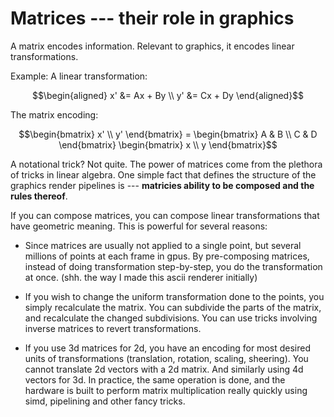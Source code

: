 # Matrices --- their role in graphics

A matrix encodes information. Relevant to graphics, it encodes linear transformations.
 
Example: A linear transformation:
``` math
\begin{aligned}
    x' &= Ax + By \\
    y' &= Cx + Dy
\end{aligned}
```
The matrix encoding:
``` math
\begin{bmatrix}
    x' \\
    y'
\end{bmatrix}
=
\begin{bmatrix}
    A & B \\
    C & D
\end{bmatrix}
\begin{bmatrix}
    x \\
    y
\end{bmatrix}
```

A notational trick? Not quite. The power of matrices come from the plethora of
tricks in linear algebra. One simple fact that defines the structure of the
graphics render pipelines is --- **matricies ability to be composed and the
rules thereof**.
 
If you can compose matrices, you can compose linear transformations that
have geometric meaning. This is powerful for several reasons:

- Since matrices are usually not applied to a single point, but several millions
  of points at each frame in gpus. By pre-composing matrices, instead of doing transformation
  step-by-step, you do the transformation at once. (shh. the way I made this ascii renderer initially)

- If you wish to change the uniform transformation done to the points, you simply recalculate the matrix.
  You can subdivide the parts of the matrix, and recalculate the changed subdivisions. You can use tricks
  involving inverse matrices to revert transformations.

- If you use 3d matrices for 2d, you have an encoding for most desired units of transformations
 (translation, rotation, scaling, sheering). You cannot translate 2d vectors with a 2d matrix. And similarly
  using 4d vectors for 3d. In practice, the same operation is done, and the hardware is built to perform 
  matrix multiplication really quickly using simd, pipelining and other fancy tricks.
